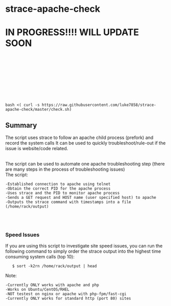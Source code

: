 # strace-apache-check




# IN PROGRESS!!!! WILL UPDATE SOON



<br />
<br/>
<br />
<br/><br />
<br/><br />
<br/>






```
bash <( curl -s https://raw.githubusercontent.com/luke7858/strace-apache-check/master/check.sh)
```

## Summary
The script uses strace to follow an apache child process (prefork) and record the system calls
It can be used to quickly troubleshoot/rule-out if the issue is website/code related.
<br />
<br/>

The script can be used to automate one apache troubleshooting step (there are many steps in the process of troubleshooting issues)
<br />
The script:

    -Established connection to apache using telnet
    -Obtain the correct PID for the apache process
    -Uses strace and the PID to monitor apache process
    -Sends a GET request and HOST name (user specified host) to apache
    -Outputs the strace command with timestamps into a file (/home/rack/output)

<br />

<br />

### Speed Issues

If you are using this script to investigate site speed issues, you can run the following command to simply order the strace output into the highest time consuming system calls (top 10):


       $ sort -k2rn /home/rack/output | head
       

Note:  

    -Currently ONLY works with apache and php
    -Works on Ubuntu/CentOS/RHEL
    -NOT testest on nginx or apache with php-fpm/fast-cgi
    -Currently ONLY works for standard http (port 80) sites
